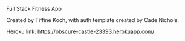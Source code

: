 Full Stack Fitness App

Created by Tiffine Koch, with auth template created by Cade Nichols.

Heroku link: https://obscure-castle-23393.herokuapp.com/
